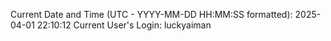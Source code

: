 Current Date and Time (UTC - YYYY-MM-DD HH:MM:SS formatted): 2025-04-01 22:10:12
Current User's Login: luckyaiman
